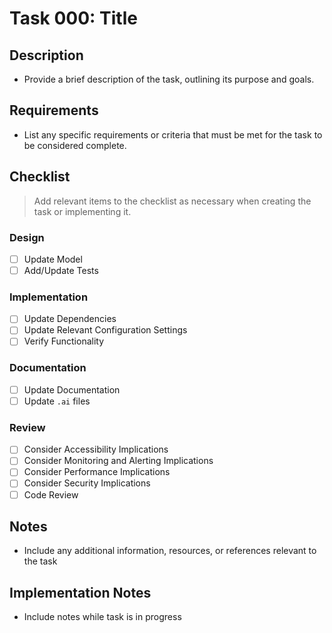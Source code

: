# Task 000: Title

## Description

- Provide a brief description of the task, outlining its purpose and goals.

## Requirements

- List any specific requirements or criteria that must be met for the task to be considered complete.

## Checklist

> Add relevant items to the checklist as necessary when creating the task or implementing it.

### Design
- [ ] Update Model
- [ ] Add/Update Tests
### Implementation
- [ ] Update Dependencies
- [ ] Update Relevant Configuration Settings
- [ ] Verify Functionality
### Documentation
- [ ] Update Documentation
- [ ] Update `.ai` files
### Review
- [ ] Consider Accessibility Implications
- [ ] Consider Monitoring and Alerting Implications
- [ ] Consider Performance Implications
- [ ] Consider Security Implications
- [ ] Code Review

## Notes

- Include any additional information, resources, or references relevant to the task

## Implementation Notes

- Include notes while task is in progress